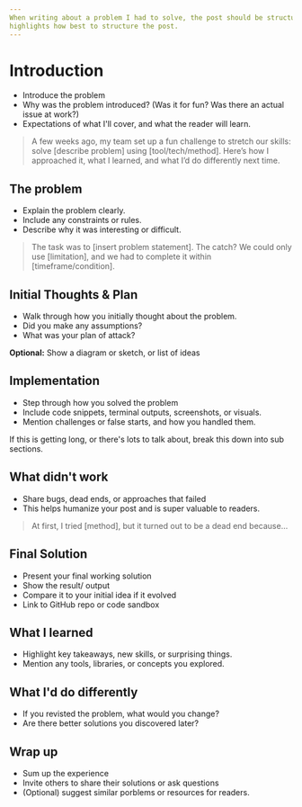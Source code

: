 ```yaml
---
When writing about a problem I had to solve, the post should be structured nicely. This template
highlights how best to structure the post.
---
```


# Introduction
- Introduce the problem
- Why was the problem introduced? (Was it for fun? Was there an actual issue at work?)
- Expectations of what I'll cover, and what the reader will learn.

> A few weeks ago, my team set up a fun challenge to stretch our skills: solve 
> [describe problem] using [tool/tech/method]. Here’s how I approached it, what 
> I learned, and what I’d do differently next time.

## The problem
- Explain the problem clearly.
- Include any constraints or rules. 
- Describe why it was interesting or difficult.

> The task was to [insert problem statement]. The catch? We could only use [limitation], and we 
> had to complete it within [timeframe/condition].

## Initial Thoughts & Plan
- Walk through how you initially thought about the problem.
- Did you make any assumptions?
- What was your plan of attack?

**Optional:** Show a diagram or sketch, or list of ideas

## Implementation
- Step through how you solved the problem
- Include code snippets, terminal outputs, screenshots, or visuals.
- Mention challenges or false starts, and how you handled them.

If this is getting long, or there's lots to talk about, break this down into sub sections.

## What didn't work
- Share bugs, dead ends, or approaches that failed
- This helps humanize your post and is super valuable to readers.

> At first, I tried [method], but it turned out to be a dead end because...

## Final Solution
- Present your final working solution
- Show the result/ output
- Compare it to your initial idea if it evolved
- Link to GitHub repo or code sandbox

## What I learned
- Highlight key takeaways, new skills, or surprising things.
- Mention any tools, libraries, or concepts you explored.

## What I'd do differently
- If you revisted the problem, what would you change?
- Are there better solutions you discovered later?

## Wrap up
- Sum up the experience
- Invite others to share their solutions or ask questions
- (Optional) suggest similar porblems or resources for readers.

